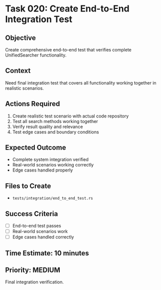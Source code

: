 # Task 020: Create End-to-End Integration Test

## Objective
Create comprehensive end-to-end test that verifies complete UnifiedSearcher functionality.

## Context
Need final integration test that covers all functionality working together in realistic scenarios.

## Actions Required
1. Create realistic test scenario with actual code repository
2. Test all search methods working together
3. Verify result quality and relevance
4. Test edge cases and boundary conditions

## Expected Outcome
- Complete system integration verified
- Real-world scenarios working correctly
- Edge cases handled properly

## Files to Create
- `tests/integration/end_to_end_test.rs`

## Success Criteria
- [ ] End-to-end test passes
- [ ] Real-world scenarios work
- [ ] Edge cases handled correctly

## Time Estimate: 10 minutes

## Priority: MEDIUM
Final integration verification.